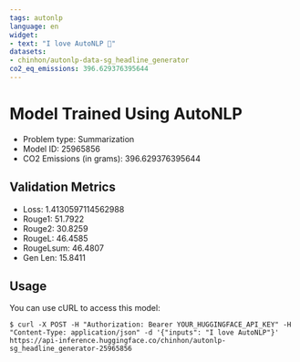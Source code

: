 ```yaml
---
tags: autonlp
language: en
widget:
- text: "I love AutoNLP 🤗"
datasets:
- chinhon/autonlp-data-sg_headline_generator
co2_eq_emissions: 396.629376395644
---
```


# Model Trained Using AutoNLP

- Problem type: Summarization
- Model ID: 25965856
- CO2 Emissions (in grams): 396.629376395644

## Validation Metrics

- Loss: 1.4130597114562988
- Rouge1: 51.7922
- Rouge2: 30.8259
- RougeL: 46.4585
- RougeLsum: 46.4807
- Gen Len: 15.8411

## Usage

You can use cURL to access this model:

```
$ curl -X POST -H "Authorization: Bearer YOUR_HUGGINGFACE_API_KEY" -H "Content-Type: application/json" -d '{"inputs": "I love AutoNLP"}' https://api-inference.huggingface.co/chinhon/autonlp-sg_headline_generator-25965856
```